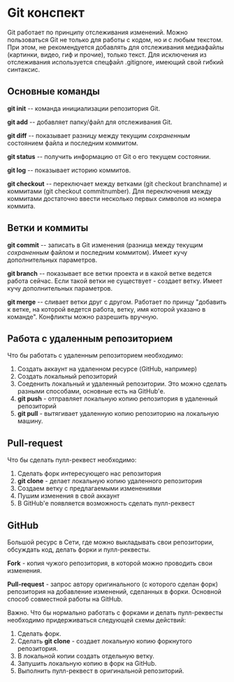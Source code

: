 # Git конспект

Git работает по принципу отслеживания изменений. Можно пользоваться Git не только для работы с кодом, но и с любым текстом. При этом, не рекомендуется добавлять для отслеживания медиафайлы (картинки, видео, гиф и прочие), только текст. Для исключения из отслеживания используется спецфайл .gitignore, имеющий свой гибкий синтаксис.

## Основные команды

**git init** -- команда инициализации репозитория Git.

**git add** -- добавляет папку/файл для отслеживания Git.

**git diff** -- показывает разницу между текущим _сохраненным_ состоянием файла и последним коммитом.

**git status** -- получить информацию от Git о его текущем состоянии.

**git log** -- показывает историю коммитов.

**git checkout** -- переключает между ветками (git checkout branchname) и коммитами (git checkout commitnumber). Для переключения между коммитами достаточно ввести несколько первых символов из номера коммита.

## Ветки и коммиты

**git commit** -- записать в Git изменения (разница между текущим _сохраненным_ файлом и последним коммитом). Имеет кучу дополнительных параметров.

**git branch** -- показывает все ветки проекта и в какой ветке ведется работа сейчас. Если такой ветки не существует - создает ветку. Имеет кучу дополнительных параметров.

**git merge** -- сливает ветки друг с другом. Работает по принцу "добавить к ветке, на которой ведется работа, ветку, имя которой указано в команде". Конфликты можно разрешить вручную.

## Работа с удаленным репозиторием

Что бы работать с удаленным репозиторием необходимо:
1. Создать аккаунт на удаленном ресурсе (GitHub, например)
2. Создать локальный репозиторий
3. Соеденить локальный и удаленный репозитории. Это можно сделать разными способами, основные есть на GitHub'е.
4. **git push** - отправляет локальную копию репозитория в удаленный репозиторий
5. **git pull** - вытягивает удаленную копию репозиторию на локальную машину.

## Pull-request

Что бы сделать пулл-реквест необходимо:
1. Сделать форк интересующего нас репозитория
2. **git clone** - делает локальную копию удаленного репозитория
3. Создаем ветку с предлагаемыми изменениями
4. Пушим изменения в свой аккаунт
5. В GitHub'е появляется возможность сделать пулл-реквест

## GitHub

Большой ресурс в Сети, где можно выкладывать свои репозитории, обсуждать код, делать форки и пулл-реквесты.

**Fork** - копия чужого репозитория, в которой можно проводить свои изменения.

**Pull-request** - запрос автору оригинального (с которого сделан форк) репозитория на добавление изменений, сделанных в форки. Основной способ совместной работы на GitHub.

Важно. Что бы нормально работать с форками и делать пулл-реквесты необходимо придерживаться следующей схемы действий:
1. Сделать форк.
2. Сделать **git clone** - создает локальную копию форкнутого репозитория.
3. В локальной копии создать отдельную ветку.
4. Запушить локальную копию в форк на GitHub.
5. Выполнить пулл-реквест в оригинальной репозиторий.

